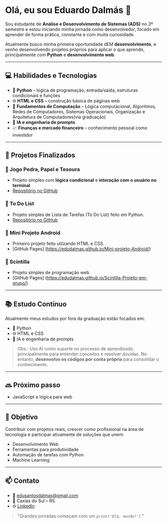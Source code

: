 # Olá, eu sou Eduardo Dalmás 👋

Sou estudante de **Análise e Desenvolvimento de Sistemas (ADS)** no 3º semestre e estou iniciando minha jornada como desenvolvedor, focado em aprender de forma prática, constante e com muita curiosidade.

Atualmente busco minha primeira oportunidade dEM **desenvolvimento**, e venho desenvolvendo projetos próprios para aplicar o que aprendo, principalmente com **Python** e **desenvolvimento web**.

---

## 💻 Habilidades e Tecnologias

- 🐍 **Python** – lógica de programação, entrada/saída, estruturas condicionais e funções  
- 🌐 **HTML e CSS** – construção básica de páginas web  
- 🧠 **Fundamentos de Computação** – Lógica computacional, Algoritmos, Redes de Computadores, Sistemas Operacionais, Organização e Arquitetura de Computadores(via graduação)  
- 🤖 **IA e engenharia de prompts**  
- 📈 **Finanças e mercado financeiro** – conhecimento pessoal como investidor  

---

## 🧩 Projetos Finalizados

### 🔸 Jogo Pedra, Papel e Tesoura
- Projeto simples com **lógica condicional** e **interação com o usuário no terminal**  
- [Repositório no GitHub](https://github.com/seu-usuario/nome-do-repo)

### 🔸 To Do List
- Projeto simples de Lista de Tarefas (To Do List) feito em Python.
- [Repositório no GitHub](https://github.com/EduDalmas/To-Do-List)

### 🔸 Mini Projeto Android
- Primeiro projeto feito utilzando HTML e CSS.
- [GitHub Pages] (https://edudalmas.github.io/Mini-projeto-Android/)

### 🔸 Scintilla
- Projeto simples de programação web.
- [GitHub Pages] (https://edudalmas.github.io/Scintilla-Projeto-em-grupo/)

---

## 📚 Estudo Contínuo

Atualmente meus estudos por fora da graduação estão focados em:

- 🐍 Python  
- 🌐 HTML e CSS  
- 🤖 IA e engenharia de prompts  

> Obs.: Uso AI como suporte no processo de aprendizado, principalmente para entender conceitos e resolver dúvidas. No entanto, **desenvolvo os códigos por conta própria** para consolidar o conhecimento.

---

## 🔜 Próximo passo

- JavaScript e lógica para web  

---

## 🎯 Objetivo

Contribuir com projetos reais, crescer como profissional na área de tecnologia e participar ativamente de soluções que unem:

- Desenvolvimento Web  
- Ferramentas para produtividade  
- Automação de tarefas com Python  
- Machine Learning  

---

## 📫 Contato

- 📧 edusantosdalmas@gmail.com  
- 📍 Caxias do Sul – RS  
- 🌐 [LinkedIn](https://linkedin.com/in/eduardodalmas)  

> "Grandes jornadas começam com um `print('Olá, mundo!')`."
